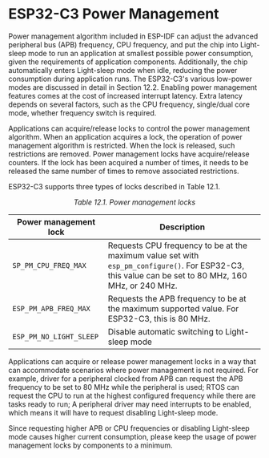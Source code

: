 # ESP32-C3 Power Management

Power management algorithm included in ESP-IDF can adjust the advanced
peripheral bus (APB) frequency, CPU frequency, and put the chip into
Light-sleep mode to run an application at smallest possible power
consumption, given the requirements of application components.
Additionally, the chip automatically enters Light-sleep mode when idle,
reducing the power consumption during application runs. The ESP32-C3's
various low-power modes are discussed in detail in Section 12.2.
Enabling power management features comes at the cost of increased
interrupt latency. Extra latency depends on several factors, such as the
CPU frequency, single/dual core mode, whether frequency switch is
required.

Applications can acquire/release locks to control the power management
algorithm. When an application acquires a lock, the operation of power
management algorithm is restricted. When the lock is released, such
restrictions are removed. Power management locks have acquire/release
counters. If the lock has been acquired a number of times, it needs to
be released the same number of times to remove associated restrictions.

ESP32-C3 supports three types of locks described in Table 12.1.

<p align="center"><i>Table 12.1. Power management locks</i></p>

|Power management lock|Description|
|---------------------|-----------|
|`SP_PM_CPU_FREQ_MAX`|Requests CPU frequency to be at the maximum value set with `esp_pm_configure()`. For ESP32-C3, this value can be set to 80 MHz, 160 MHz, or 240 MHz.|
|`ESP_PM_APB_FREQ_MAX`|Requests the APB frequency to be at the maximum supported value. For ESP32-C3, this is 80 MHz.|
|`ESP_PM_NO_LIGHT_SLEEP`|Disable automatic switching to Light-sleep mode|

Applications can acquire or release power management locks in a way that
can accommodate scenarios where power management is not required. For
example, driver for a peripheral clocked from APB can request the APB
frequency to be set to 80 MHz while the peripheral is used; RTOS can
request the CPU to run at the highest configured frequency while there
are tasks ready to run; A peripheral driver may need interrupts to be
enabled, which means it will have to request disabling Light-sleep mode.

Since requesting higher APB or CPU frequencies or disabling Light-sleep
mode causes higher current consumption, please keep the usage of power
management locks by components to a minimum.
